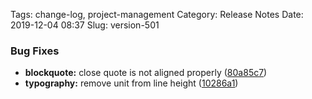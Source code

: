 
Tags: change-log, project-management
Category: Release Notes
Date: 2019-12-04 08:37
Slug: version-501

<!-- yaspeller ignore:start -->

### Bug Fixes

- **blockquote:** close quote is not aligned properly ([80a85c7](https://github.com/Pelican-Elegant/elegant/commit/80a85c714a16cd01c53831347ac1f18b397dda1a))
- **typography:** remove unit from line height ([10286a1](https://github.com/Pelican-Elegant/elegant/commit/10286a13fade3248cc752a3ac5416257920d07bf))

<!-- yaspeller ignore:end -->
